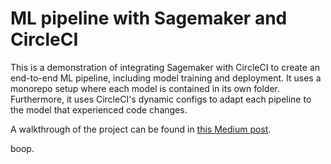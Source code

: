 # ML pipeline with Sagemaker and CircleCI

This is a demonstration of integrating Sagemaker with CircleCI to create an end-to-end ML pipeline, including model training and deployment. It uses a monorepo setup where each model is contained in its own folder. Furthermore, it uses CircleCI's dynamic configs to adapt each pipeline to the model that experienced code changes.

A walkthrough of the project can be found in [this Medium post](https://medium.com/@ticheung/machine-learning-ci-cd-with-circleci-and-aws-sagemaker-5ff67a0d937f).

boop.

